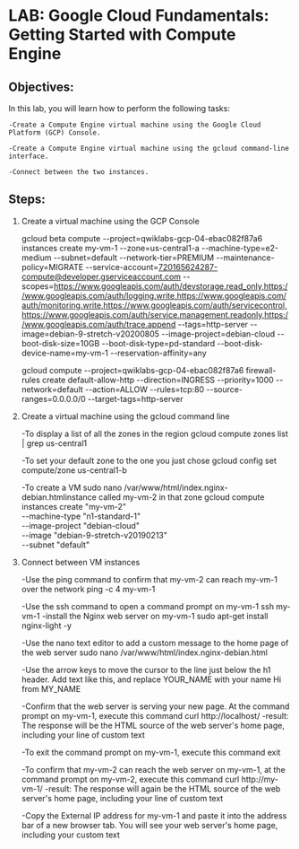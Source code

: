 # LAB: Google Cloud Fundamentals: Getting Started with Compute Engine

## Objectives: 
In this lab, you will learn how to perform the following tasks:

    -Create a Compute Engine virtual machine using the Google Cloud Platform (GCP) Console.

    -Create a Compute Engine virtual machine using the gcloud command-line interface.

    -Connect between the two instances.
## Steps:

1. Create a virtual machine using the GCP Console 

    gcloud beta compute --project=qwiklabs-gcp-04-ebac082f87a6 instances create my-vm-1 --zone=us-central1-a --machine-type=e2-medium --subnet=default --network-tier=PREMIUM --maintenance-policy=MIGRATE --service-account=720165624287-compute@developer.gserviceaccount.com --scopes=https://www.googleapis.com/auth/devstorage.read_only,https://www.googleapis.com/auth/logging.write,https://www.googleapis.com/auth/monitoring.write,https://www.googleapis.com/auth/servicecontrol,https://www.googleapis.com/auth/service.management.readonly,https://www.googleapis.com/auth/trace.append --tags=http-server --image=debian-9-stretch-v20200805 --image-project=debian-cloud --boot-disk-size=10GB --boot-disk-type=pd-standard --boot-disk-device-name=my-vm-1 --reservation-affinity=any

    gcloud compute --project=qwiklabs-gcp-04-ebac082f87a6 firewall-rules create default-allow-http --direction=INGRESS --priority=1000 --network=default --action=ALLOW --rules=tcp:80 --source-ranges=0.0.0.0/0 --target-tags=http-server

2. Create a virtual machine using the gcloud command line

    -To display a list of all the zones in the region 
        gcloud compute zones list | grep us-central1

    -To set your default zone to the one you just chose
        gcloud config set compute/zone us-central1-b

    -To create a VM sudo nano /var/www/html/index.nginx-debian.htmlinstance called my-vm-2 in that zone
        gcloud compute instances create "my-vm-2" \
        --machine-type "n1-standard-1" \
        --image-project "debian-cloud" \
        --image "debian-9-stretch-v20190213" \
        --subnet "default"
    
3. Connect between VM instances

    -Use the ping command to confirm that my-vm-2 can reach my-vm-1 over the network
        ping -c 4 my-vm-1

    -Use the ssh command to open a command prompt on my-vm-1
        ssh my-vm-1
    -install the Nginx web server on my-vm-1
        sudo apt-get install nginx-light -y

    -Use the nano text editor to add a custom message to the home page of the web server
        sudo nano /var/www/html/index.nginx-debian.html

    -Use the arrow keys to move the cursor to the line just below the h1 header. Add text like this, and replace YOUR_NAME with your name
        Hi from MY_NAME

    -Confirm that the web server is serving your new page. At the command prompt on my-vm-1, execute this command
        curl http://localhost/
    -result: The response will be the HTML source of the web server's home page, including your line of custom text

    -To exit the command prompt on my-vm-1, execute this command
        exit

    -To confirm that my-vm-2 can reach the web server on my-vm-1, at the command prompt on my-vm-2, execute this command 
        curl http://my-vm-1/
    -result: The response will again be the HTML source of the web server's home page, including your line of custom text

    -Copy the External IP address for my-vm-1 and paste it into the address bar of a new browser tab. You will see your web server's home page, including your custom text